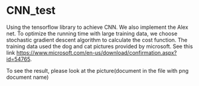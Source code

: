 # CNN_test
Using the tensorflow library to achieve CNN. 
We also implement the Alex net. To optimize the running time with large training data, we choose stochastic gradient descent algorithm to calculate the cost function.
The training data used the dog and cat pictures provided by microsoft. See this link https://www.microsoft.com/en-us/download/confirmation.aspx?id=54765.

To see the result, please look at the picture(document in the file with png document name)
